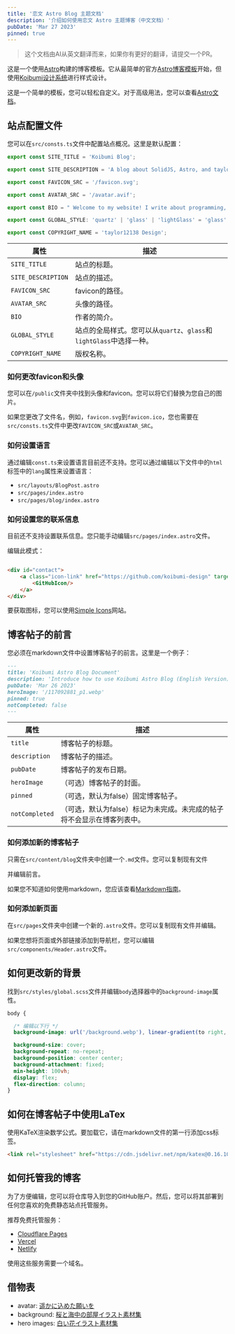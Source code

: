 ```yaml
---
title: '恋文 Astro Blog 主题文档'
description: '介绍如何使用恋文 Astro 主题博客（中文文档）'
pubDate: 'Mar 27 2023'
pinned: true
---
```


> 这个文档由AI从英文翻译而来，如果你有更好的翻译，请提交一个PR。

这是一个使用[Astro](https://astro.build)构建的博客模板。它从最简单的官方[Astro博客模板](https://astro.build/themes/details/blog/)开始，但使用[Koibumi设计系统](https://solid.koibumi.art)进行样式设计。

这是一个简单的模板，您可以轻松自定义。对于高级用法，您可以查看[Astro文档](https://docs.astro.build)。

## 站点配置文件

您可以在`src/consts.ts`文件中配置站点概况。这里是默认配置：

```ts
export const SITE_TITLE = 'Koibumi Blog';

export const SITE_DESCRIPTION = 'A blog about SolidJS, Astro, and taylor12138 Design.';

export const FAVICON_SRC = '/favicon.svg';

export const AVATAR_SRC = '/avatar.avif';

export const BIO = " Welcome to my website! I write about programming, technology, and other things that interest me."

export const GLOBAL_STYLE: 'quartz' | 'glass' | 'lightGlass' = 'glass'

export const COPYRIGHT_NAME = 'taylor12138 Design';
```

| 属性              | 描述                                                                         |
|-------------------|----------------------------------------------------------------------------|
| `SITE_TITLE`      | 站点的标题。                                                                 |
| `SITE_DESCRIPTION`| 站点的描述。                                                                 |
| `FAVICON_SRC`     | favicon的路径。                                                              |
| `AVATAR_SRC`      | 头像的路径。                                                                 |
| `BIO`             | 作者的简介。                                                                 |
| `GLOBAL_STYLE`    | 站点的全局样式。您可以从`quartz`、`glass`和`lightGlass`中选择一种。           |
| `COPYRIGHT_NAME`  | 版权名称。                                                                   |

### 如何更改favicon和头像

您可以在`/public`文件夹中找到头像和favicon。您可以将它们替换为您自己的图片。

如果您更改了文件名，例如，`favicon.svg`到`favicon.ico`，您也需要在`src/consts.ts`文件中更改`FAVICON_SRC`或`AVATAR_SRC`。

### 如何设置语言

通过编辑`const.ts`来设置语言目前还不支持。您可以通过编辑以下文件中的`html`标签中的`lang`属性来设置语言：

- `src/layouts/BlogPost.astro`
- `src/pages/index.astro`
- `src/pages/blog/index.astro`

### 如何设置您的联系信息

目前还不支持设置联系信息。您只能手动编辑`src/pages/index.astro`文件。

编辑此模式：

```html

<div id="contact">
    <a class="icon-link" href="https://github.com/koibumi-design" target="_blank" aria-label="GitHub">
        <GitHubIcon/>
    </a>
</div>
```

要获取图标，您可以使用[Simple Icons](https://simpleicons.org)网站。

## 博客帖子的前言

您必须在markdown文件中设置博客帖子的前言。这里是一个例子：

```md
---
title: 'Koibumi Astro Blog Document'
description: 'Introduce how to use Koibumi Astro Blog (English Version)'
pubDate: 'Mar 26 2023'
heroImage: '/117092881_p1.webp'
pinned: true
notCompleted: false
---
```

| 属性            | 描述                                                                                   |
|-----------------|---------------------------------------------------------------------------------------|
| `title`         | 博客帖子的标题。                                                                        |
| `description`   | 博客帖子的描述。                                                                        |
| `pubDate`       | 博客帖子的发布日期。                                                                     |
| `heroImage`     | （可选）博客帖子的封面。                                                                 |
| `pinned`        | （可选，默认为false）固定博客帖子。                                                      |
| `notCompleted`  | （可选，默认为false）标记为未完成。未完成的帖子将不会显示在博客列表中。                   |

### 如何添加新的博客帖子

只需在`src/content/blog`文件夹中创建一个`.md`文件。您可以复制现有文件

并编辑前言。

如果您不知道如何使用markdown，您应该查看[Markdown指南](https://www.markdownguide.org/basic-syntax/)。

### 如何添加新页面

在`src/pages`文件夹中创建一个新的`.astro`文件。您可以复制现有文件并编辑。

如果您想将页面或外部链接添加到导航栏，您可以编辑`src/components/Header.astro`文件。

## 如何更改新的背景

找到`src/styles/global.scss`文件并编辑`body`选择器中的`background-image`属性。

```scss
body {

  /* 编辑以下行 */
  background-image: url('/background.webp'), linear-gradient(to right, #ffcdb9, #FFC0CB);

  background-size: cover;
  background-repeat: no-repeat;
  background-position: center center;
  background-attachment: fixed;
  min-height: 100vh;
  display: flex;
  flex-direction: column;
}
```

## 如何在博客帖子中使用LaTex

使用KaTeX渲染数学公式。要加载它，请在markdown文件的第一行添加css标签。

```md
<link rel="stylesheet" href="https://cdn.jsdelivr.net/npm/katex@0.16.10/dist/katex.min.css">
```

## 如何托管我的博客

为了方便编辑，您可以将仓库导入到您的GitHub账户。然后，您可以将其部署到任何您喜欢的免费静态站点托管服务。

推荐免费托管服务：

- [Cloudflare Pages](https://pages.cloudflare.com/)
- [Vercel](https://vercel.com/)
- [Netlify](https://www.netlify.com/)

使用这些服务需要一个域名。

## 借物表

- avatar: [遥かに込めた願いを](https://www.chichi-pui.com/posts/09ed6832-e2eb-4e80-b107-a93d0e55fd33/)
- background: [桜と海中の部屋イラスト素材集](https://www.pixiv.net/artworks/116840824)
- hero images: [白い花イラスト素材集](https://www.pixiv.net/artworks/117092881)